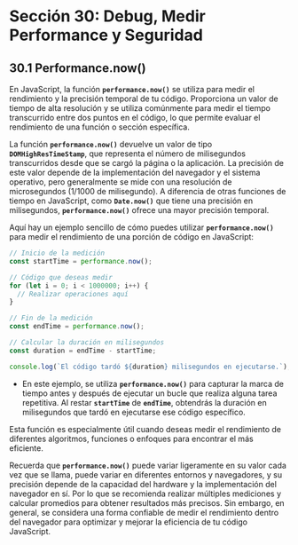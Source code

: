 # Sección 30: **Debug, Medir Performance y Seguridad**

## 30.1 Performance.now()

En JavaScript, la función **`performance.now()`** se utiliza para medir el rendimiento y la precisión temporal de tu código. Proporciona un valor de tiempo de alta resolución y se utiliza comúnmente para medir el tiempo transcurrido entre dos puntos en el código, lo que permite evaluar el rendimiento de una función o sección específica.

La función **`performance.now()`** devuelve un valor de tipo **`DOMHighResTimeStamp`**, que representa el número de milisegundos transcurridos desde que se cargó la página o la aplicación. La precisión de este valor depende de la implementación del navegador y el sistema operativo, pero generalmente se mide con una resolución de microsegundos (1/1000 de milisegundo). A diferencia de otras funciones de tiempo en JavaScript, como **`Date.now()`** que tiene una precisión en milisegundos, **`performance.now()`** ofrece una mayor precisión temporal.

Aquí hay un ejemplo sencillo de cómo puedes utilizar **`performance.now()`** para medir el rendimiento de una porción de código en JavaScript:

```jsx
// Inicio de la medición
const startTime = performance.now();

// Código que deseas medir
for (let i = 0; i < 1000000; i++) {
  // Realizar operaciones aquí
}

// Fin de la medición
const endTime = performance.now();

// Calcular la duración en milisegundos
const duration = endTime - startTime;

console.log(`El código tardó ${duration} milisegundos en ejecutarse.`);
```

- En este ejemplo, se utiliza **`performance.now()`** para capturar la marca de tiempo antes y después de ejecutar un bucle que realiza alguna tarea repetitiva. Al restar **`startTime`** de **`endTime`**, obtendrás la duración en milisegundos que tardó en ejecutarse ese código específico.

Esta función es especialmente útil cuando deseas medir el rendimiento de diferentes algoritmos, funciones o enfoques para encontrar el más eficiente.

Recuerda que **`performance.now()`** puede variar ligeramente en su valor cada vez que se llama, puede variar en diferentes entornos y navegadores, y su precisión depende de la capacidad del hardware y la implementación del navegador en sí. Por lo que se recomienda realizar múltiples mediciones y calcular promedios para obtener resultados más precisos. Sin embargo, en general, se considera una forma confiable de medir el rendimiento dentro del navegador para optimizar y mejorar la eficiencia de tu código JavaScript.
